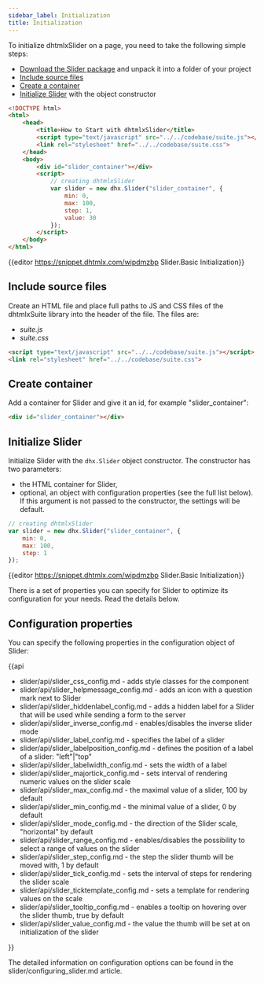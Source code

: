 ```yaml
---
sidebar_label: Initialization
title: Initialization
---          
```


To initialize dhtmlxSlider on a page, you need to take the following simple steps:

- [Download the Slider package](https://dhtmlx.com/docs/products/dhtmlxSuite/download.shtml) and unpack it into a folder of your project
- [Include source files](#includesourcefiles)
- [Create a container](#createcontainer)
- [Initialize Slider](#initializeslider) with the object constructor

~~~html
<!DOCTYPE html>
<html>
    <head>
        <title>How to Start with dhtmlxSlider</title>         
        <script type="text/javascript" src="../../codebase/suite.js"></script>
        <link rel="stylesheet" href="../../codebase/suite.css">
    </head>
    <body>
        <div id="slider_container"></div>
        <script>
            // creating dhtmlxSlider 
            var slider = new dhx.Slider("slider_container", {
				min: 0,
				max: 100,
				step: 1,
				value: 30
			});
        </script>
    </body>
</html>
~~~

{{editor	https://snippet.dhtmlx.com/wipdmzbp	Slider.Basic Initialization}}

Include source files
--------------------

Create an HTML file and place full paths to JS and CSS files of the dhtmlxSuite library into the header of the file. The files are:

- *suite.js*
- *suite.css*

~~~html
<script type="text/javascript" src="../../codebase/suite.js"></script>
<link rel="stylesheet" href="../../codebase/suite.css">
~~~

Create container 
-----------------

Add a container for Slider and give it an id, for example "slider_container":

~~~html title="index.html"
<div id="slider_container"></div>
~~~

Initialize Slider
----------------------

Initialize Slider with the `dhx.Slider` object constructor. The constructor has two parameters:

- the HTML container for Slider,
- optional, an object with configuration properties (see the full list below). If this argument is not passed to the constructor, the settings will be default.

~~~js title="script.js"
// creating dhtmlxSlider
var slider = new dhx.Slider("slider_container", {
    min: 0,
	max: 100,
	step: 1
});
~~~

{{editor	https://snippet.dhtmlx.com/wipdmzbp	Slider.Basic Initialization}}

There is a set of properties you can specify for Slider to optimize its configuration for your needs. Read the details below.

Configuration properties
------------------------

You can specify the following properties in the configuration object of Slider:

{{api

- slider/api/slider_css_config.md - adds style classes for the component
- slider/api/slider_helpmessage_config.md - adds an icon with a question mark next to Slider
- slider/api/slider_hiddenlabel_config.md - adds a hidden label for a Slider that will be used while sending a form to the server
- slider/api/slider_inverse_config.md - enables/disables the inverse slider mode
- slider/api/slider_label_config.md - specifies the label of a slider
- slider/api/slider_labelposition_config.md - defines the position of a label of a slider: "left"|"top"
- slider/api/slider_labelwidth_config.md - sets the width of a label
- slider/api/slider_majortick_config.md - sets interval of rendering numeric values on the slider scale
- slider/api/slider_max_config.md - the maximal value of a slider, 100 by default
- slider/api/slider_min_config.md - the minimal value of a slider, 0 by default
- slider/api/slider_mode_config.md - the direction of the Slider scale, "horizontal" by default
- slider/api/slider_range_config.md - enables/disables the possibility to select a range of values on the slider
- slider/api/slider_step_config.md - the step the slider thumb will be moved with, 1 by default
- slider/api/slider_tick_config.md - sets the interval of steps for rendering the slider scale
- slider/api/slider_ticktemplate_config.md - sets a template for rendering values on the scale
- slider/api/slider_tooltip_config.md - enables a tooltip on hovering over the slider thumb, true by default
- slider/api/slider_value_config.md - the value the thumb will be set at on initialization of the slider


}}






The detailed information on configuration options can be found in the slider/configuring_slider.md article.

